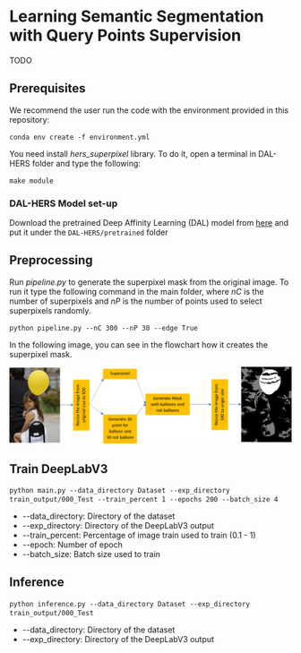 # Learning Semantic Segmentation with Query Points Supervision
TODO

## Prerequisites
We recommend the user run the code with the environment provided in this repository:

```
conda env create -f environment.yml
```

You need install *hers_superpixel* library. To do it, open a terminal in DAL-HERS folder and type the following:
```
make module
```
### DAL-HERS Model set-up
Download the pretrained Deep Affinity Learning (DAL) model from [here](https://drive.google.com/file/d/14-uaeMAihLdMepfZAth19T1pfZIoMcaE/view?usp=sharing) and put it under the ```DAL-HERS/pretrained``` folder

## Preprocessing
Run *pipeline.py* to generate the superpixel mask from the original image.
To run it type the following command in the main folder, where *nC* is the number of superpixels
and *nP* is the number of points used to select superpixels randomly.

```
python pipeline.py --nC 300 --nP 30 --edge True
```
In the following image, you can see in the flowchart how it creates the superpixel mask.

![](/flowchart.jpg)

## Train DeepLabV3

```
python main.py --data_directory Dataset --exp_directory train_output/000_Test --train_percent 1 --epochs 200 --batch_size 4
```
* --data_directory: Directory of the dataset
* --exp_directory: Directory of the DeepLabV3 output
* --train_percent: Percentage of image train used to train (0.1 - 1)
* --epoch: Number of epoch
* --batch_size: Batch size used to train

## Inference
```
python inference.py --data_directory Dataset --exp_directory train_output/000_Test
```
* --data_directory: Directory of the dataset
* --exp_directory: Directory of the DeepLabV3 output
